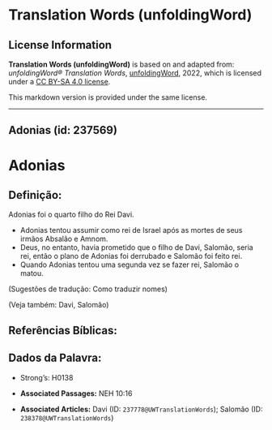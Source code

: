 # Translation Words (unfoldingWord)

## License Information

**Translation Words (unfoldingWord)** is based on and adapted from: _unfoldingWord® Translation Words_, [unfoldingWord](https://unfoldingword.org/utw), 2022, which is licensed under a [CC BY-SA 4.0 license](https://creativecommons.org/licenses/by-sa/4.0/legalcode.en).

This markdown version is provided under the same license.



--------------------------------

## Adonias (id: 237569)

Adonias
=======

Definição:
----------

Adonias foi o quarto filho do Rei Davi.

* Adonias tentou assumir como rei de Israel após as mortes de seus irmãos Absalão e Amnom.
* Deus, no entanto, havia prometido que o filho de Davi, Salomão, seria rei, então o plano de Adonias foi derrubado e Salomão foi feito rei.
* Quando Adonias tentou uma segunda vez se fazer rei, Salomão o matou.

(Sugestões de tradução: Como traduzir nomes)

(Veja também: Davi, Salomão)

Referências Bíblicas:
---------------------

Dados da Palavra:
-----------------

* Strong’s: H0138

* **Associated Passages:** NEH 10:16
* **Associated Articles:** Davi (ID: `237778@UWTranslationWords`); Salomão (ID: `238378@UWTranslationWords`)

